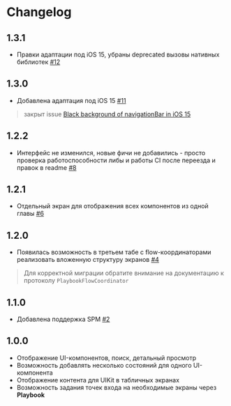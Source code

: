 # Changelog

## 1.3.1

- Правки адаптации под iOS 15, убраны deprecated вызовы нативных библиотек [#12](https://github.com/surfstudio/SurfPlaybook/pull/12)

## 1.3.0

- Добавлена адаптация под iOS 15 [#11](https://github.com/surfstudio/SurfPlaybook/pull/11)

> закрыт issue [Black background of navigationBar in iOS 15](https://github.com/surfstudio/SurfPlaybook/issues/10)

## 1.2.2

- Интерфейс не изменился, новые фичи не добавились - просто проверка работоспособности либы и работы CI после переезда и правок в readme [#8](https://github.com/surfstudio/SurfPlaybook/pull/8)

## 1.2.1

- Отдельный экран для отображения всех компонентов из одной главы [#6](https://github.com/chausovSurfStudio/SurfPlaybook/pull/6)

## 1.2.0

- Появилась возможность в третьем табе с flow-координаторами реализовать вложенную структуру экранов [#4](https://github.com/chausovSurfStudio/SurfPlaybook/pull/4)

> Для корректной миграции обратите внимание на документацию к протоколу `PlaybookFlowCoordinator`

## 1.1.0

- Добавлена поддержка SPM [#2](https://github.com/chausovSurfStudio/SurfPlaybook/pull/2)

## 1.0.0

- Отображение UI-компонентов, поиск, детальный просмотр
- Возможность добавлять несколько состояний для одного UI-компонента
- Отображение контента для UIKit в табличных экранах
- Возможность задания точек входа на необходимые экраны через **Playbook**